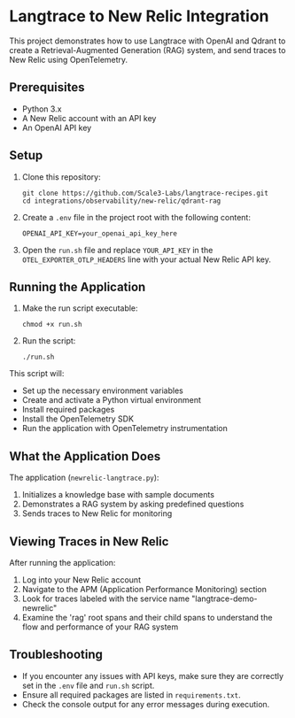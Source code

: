 # Langtrace to New Relic Integration

This project demonstrates how to use Langtrace with OpenAI and Qdrant to create a Retrieval-Augmented Generation (RAG) system, and send traces to New Relic using OpenTelemetry.

## Prerequisites

- Python 3.x
- A New Relic account with an API key
- An OpenAI API key

## Setup

1. Clone this repository:

   ```
   git clone https://github.com/Scale3-Labs/langtrace-recipes.git
   cd integrations/observability/new-relic/qdrant-rag
   ```

2. Create a `.env` file in the project root with the following content:

   ```
   OPENAI_API_KEY=your_openai_api_key_here
   ```

3. Open the `run.sh` file and replace `YOUR_API_KEY` in the `OTEL_EXPORTER_OTLP_HEADERS` line with your actual New Relic API key.

## Running the Application

1. Make the run script executable:

   ```
   chmod +x run.sh
   ```

2. Run the script:
   ```
   ./run.sh
   ```

This script will:

- Set up the necessary environment variables
- Create and activate a Python virtual environment
- Install required packages
- Install the OpenTelemetry SDK
- Run the application with OpenTelemetry instrumentation

## What the Application Does

The application (`newrelic-langtrace.py`):

1. Initializes a knowledge base with sample documents
2. Demonstrates a RAG system by asking predefined questions
3. Sends traces to New Relic for monitoring

## Viewing Traces in New Relic

After running the application:

1. Log into your New Relic account
2. Navigate to the APM (Application Performance Monitoring) section
3. Look for traces labeled with the service name "langtrace-demo-newrelic"
4. Examine the 'rag' root spans and their child spans to understand the flow and performance of your RAG system

## Troubleshooting

- If you encounter any issues with API keys, make sure they are correctly set in the `.env` file and `run.sh` script.
- Ensure all required packages are listed in `requirements.txt`.
- Check the console output for any error messages during execution.
